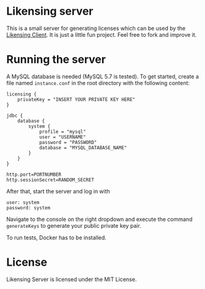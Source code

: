 # Likensing server

This is a small server for generating licenses which can be used by the [Likensing Client](https://github.com/fkrone/likensing-client). It is just a little fun project. Feel free to fork and improve it.

# Running the server
A MySQL database is needed (MySQL 5.7 is tested).
To get started, create a file named ```instance.conf``` in the root directory with the following content:
```
licensing {
    privateKey = "INSERT YOUR PRIVATE KEY HERE"
}

jdbc {
    database {
        system {
            profile = "mysql"
            user = "USERNAME"
            password = "PASSWORD"
            database = "MYSQL_DATABASE_NAME"
        }
    }
}

http.port=PORTNUMBER
http.sessionSecret=RANDOM_SECRET
```

After that, start the server and log in with
```
user: system
password: system
```

Navigate to the console on the right dropdown and execute the command ```generateKeys``` to generate your public private key pair.

To run tests, Docker has to be installed.

# License

Likensing Server is licensed under the MIT License.